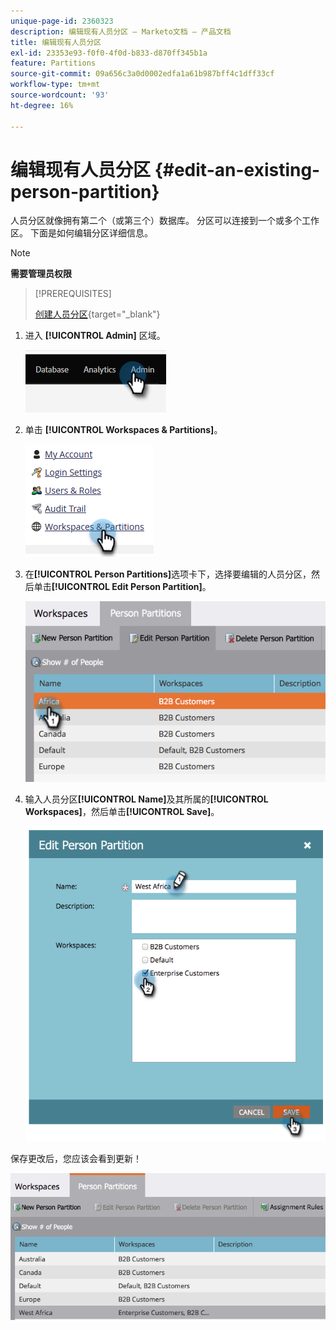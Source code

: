 ```yaml
---
unique-page-id: 2360323
description: 编辑现有人员分区 — Marketo文档 — 产品文档
title: 编辑现有人员分区
exl-id: 23353e93-f0f0-4f0d-b833-d870ff345b1a
feature: Partitions
source-git-commit: 09a656c3a0d0002edfa1a61b987bff4c1dff33cf
workflow-type: tm+mt
source-wordcount: '93'
ht-degree: 16%

---
```


# 编辑现有人员分区 {#edit-an-existing-person-partition}

人员分区就像拥有第二个（或第三个）数据库。 分区可以连接到一个或多个工作区。 下面是如何编辑分区详细信息。

>[!NOTE]
>
>**需要管理员权限**

>[!PREREQUISITES]
>
>[创建人员分区](/help/marketo/product-docs/administration/workspaces-and-person-partitions/create-a-person-partition.md){target="_blank"}

1. 进入 **[!UICONTROL Admin]** 区域。

   ![](assets/edit-an-existing-person-partition-1.png)

1. 单击 **[!UICONTROL Workspaces & Partitions]**。

   ![](assets/edit-an-existing-person-partition-2.png)

1. 在&#x200B;**[!UICONTROL Person Partitions]**&#x200B;选项卡下，选择要编辑的人员分区，然后单击&#x200B;**[!UICONTROL Edit Person Partition]**。

   ![](assets/edit-an-existing-person-partition-3.png)

1. 输入人员分区&#x200B;**[!UICONTROL Name]**&#x200B;及其所属的&#x200B;**[!UICONTROL Workspaces]**，然后单击&#x200B;**[!UICONTROL Save]**。

   ![](assets/edit-an-existing-person-partition-4.png)

保存更改后，您应该会看到更新！

![](assets/edit-an-existing-person-partition-5.png)
